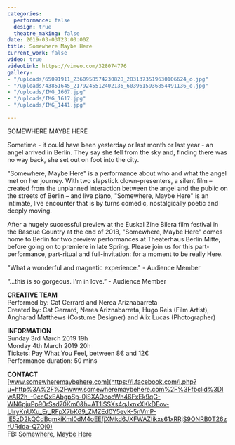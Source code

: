 ```yaml
---
categories:
  performance: false
  design: true
  theatre_making: false
date: 2019-03-03T23:00:00Z
title: Somewhere Maybe Here
current_work: false
video: true
videoLink: https://vimeo.com/328074776
gallery:
- "/uploads/65091911_2360958574230828_2831373519630106624_o.jpg"
- "/uploads/43851645_2179245512402136_6039615936854491136_o.jpg"
- "/uploads/IMG_1667.jpg"
- "/uploads/IMG_1617.jpg"
- "/uploads/IMG_1441.jpg"

---
```

SOMEWHERE MAYBE HERE

Sometime - it could have been yesterday or last month or last year - an angel arrived in Berlin. They say she fell from the sky and, finding there was no way back, she set out on foot into the city.   
  
"Somewhere, Maybe Here" is a performance about who and what the angel met on her journey. With two slapstick clown-presenters, a silent film – created from the unplanned interaction between the angel and the public on the streets of Berlin – and live piano, "Somewhere, Maybe Here" is an intimate, live encounter that is by turns comedic, nostalgically poetic and deeply moving.  
  
After a hugely successful preview at the Euskal Zine Bilera film festival in the Basque Country at the end of 2018, "Somewhere, Maybe Here" comes home to Berlin for two preview performances at Theaterhaus Berlin Mitte, before going on to premiere in late Spring. Please join us for this part-performance, part-ritual and full-invitation: for a moment to be really Here.   
   
"What a wonderful and magnetic experience." - Audience Member  
   
“...this is so gorgeous. I'm in love.” - Audience Member  
  
**CREATIVE TEAM**  
Performed by: Cat Gerrard and Nerea Ariznabarreta   
Created by: Cat Gerrard, Nerea Ariznabarreta, Hugo Reis (Film Artist), Angharad Matthews (Costume Designer) and Alix Lucas (Photographer)  
  
**INFORMATION**  
Sunday 3rd March 2019 19h  
Monday 4th March 2019 20h  
Tickets: Pay What You Feel, between 8€ and 12€  
Performance duration: 50 mins  
  
**CONTACT**  
[www.somewheremaybehere.com](https://l.facebook.com/l.php?u=http%3A%2F%2Fwww.somewheremaybehere.com%2F%3Ffbclid%3DIwAR2h_-9ccQxEAbgpSp-0jSXAQcocWn46FxEk9qG-WN6pjuPp90rSsd70Km0&h=AT1iSSXs4qJxnxXKkDEov-UlryKnUXu_Er_RFpX7bK69_ZMZEd0Y5evK-5nVmP-lE5zD2kQCdBgmkiKmI0dM4oEEfjXMkd6JXFWAZIikxs61xRRjS9ONRB0T26zrURdda-Q7Oj0)   
FB: [Somewhere, Maybe Here](https://www.facebook.com/somewheremaybehere/)